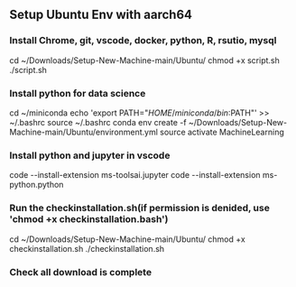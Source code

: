 ## Setup Ubuntu Env with aarch64 
### Install Chrome, git, vscode, docker, python, R, rsutio, mysql
cd ~/Downloads/Setup-New-Machine-main/Ubuntu/
chmod +x script.sh
./script.sh
### Install python for data science
cd ~/miniconda
echo 'export PATH="$HOME/miniconda/bin:$PATH"' >> ~/.bashrc
source ~/.bashrc
conda env create -f ~/Downloads/Setup-New-Machine-main/Ubuntu/environment.yml
source activate MachineLearning
### Install python and jupyter in vscode
code --install-extension ms-toolsai.jupyter
code --install-extension ms-python.python
### Run the checkinstallation.sh(if permission is denided, use 'chmod +x checkinstallation.bash')
cd ~/Downloads/Setup-New-Machine-main/Ubuntu/
chmod +x checkinstallation.sh
./checkinstallation.sh
### Check all download is complete

